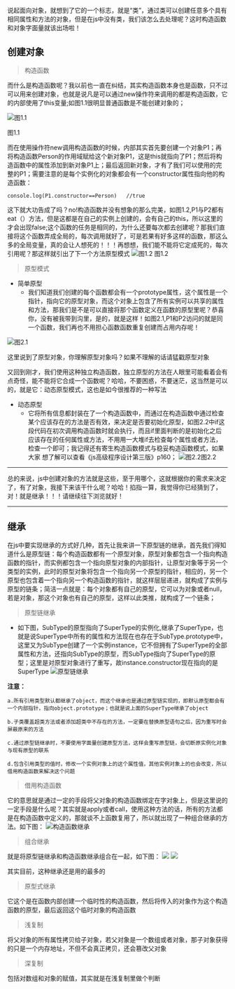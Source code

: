 说起面向对象，就想到了它的一个标志，就是“类”，通过类可以创建任意多个具有相同属性和方法的对象，但是在js中没有类，我们该怎么去处理呢？这时构造函数和对象字面量就该出场啦！
## 创建对象 ##
> 构造函数

而什么是构造函数呢？我以前也一直在纠结，其实​构造函数本身也是函数，只不过可以用来创建对象，也就是说凡是可以通过new操作符来调用的都是构造函数，它的内部使用了this变量;如图1.1很明显普通函数是不能创建对象的；

![图1.1](https://raw.githubusercontent.com/Anjing1993/mypassages/master/images/gouzao1.png)

图1.1

而在使用操作符new调用构造函数的时候，​内部其实首先要创建一个对象P1；再将构造函数Person的作用域赋给这个新对象P1，这是this就指向了P1；然后将构造函数中的属性添加到新对象P1上；最后返回新对象，才有了我们可以使用的完整的P1；需要注意的是每个实例化的对象都会有一个constructor属性指向他的构造函数：
  
    console.log(P1.constructor==Person)   //true  
这下就大功告成了吗？no!构造函数并没有想象的那么完美，如图1.2 ​,P1与P2都有eat（）方法，但是这都是在自己的实例上创建的，会有自己的this，所以这里的才会出现false;这个函数的任务是相同的，为什么还要每次都去创建呢？那我们直接将这个函数弄成全局的，每次调用就好了，可是若果有好多这样的函数，那这么多的全局变量，真的会让人想死的！！！再想想，我们能不能将它定成死的，每次引用呢？那这样就引出了下一个方法原型模式
![图1.2](https://raw.githubusercontent.com/Anjing1993/mypassages/master/images/gouzao2.png)
图1.2
> 原型模式

- 简单原型
  - 我们知道我们创建的每个函数都会有一个prototype属性，这个属性是一个指针，指向它的原型对象，而这个对象上包含了所有实例可以共享的属性和方法，那我们是不是可以直接将那个函数定义在函数的原型里呢？恭喜你，没有被我带到沟里，是的，就是这样！如图2.1,P1和P2访问的就是同一个函数，我们再也不用担心函数函数重复创建而占用内存呢！ 
  
![](https://raw.githubusercontent.com/Anjing1993/mypassages/master/images/yuanxing1.png)图2.1

这里说到了原型对象，你理解原型对象吗？如果不理解的话请猛戳原型对象

又回到刚才，我们使用这种独立构造函数，独立原型的方法在人眼里可能看着会有点奇怪，能不能将它合成一个函数呢？哈哈，不要困惑，不要迷茫，这当然是可以的，就是它：动态原型模式，这也是如今很推荐的一种写法

- 动态原型
  - 它将所有信息都封装在了一个构造函数中，而通过在构造函数中通过检查某个应该存在的方法是否有效，来决定是否要初始化原型，如图2.2中if这段代码在初次调用构造函数时就会执行，而且if里面判断的是初始化之后应该存在的任何属性或方法，不用用一大堆if去检查每个属性或者方法，检查一个即可；我记得还有寄生构造函数模式与稳妥构造函数模式，如果大家 想了解可以查看《js高级程序设计第三版》p160；
  ![图2.2](https://raw.githubusercontent.com/Anjing1993/mypassages/master/images/yuanxing2.png)图2.2


----------
总的来说，js中创建对象的方法就是这些，至于用哪个，这就根据你的需求来决定了，有了对象，我接下来该干什么呢？哈哈！掐指一算，我觉得你已经猜到了，对！就是继承！！！请继续往下浏览就好！

----------
## 继承 ##
在js中要实现继承的方式好几种，首先让我来讲一下原型链的继承，首先我们得知道什么是原型链：每个构造函数都有一个原型对象，原型对象都包含一个指向构造函数的指针，而实例都包含一个指向原型对象的内部指针，让原型对象等于另一个类型的实例，此时的原型对象将包含一个指向另一个原型的指针，相应的，另一个原型也包含着一个指向另一个构造函数的指针，就这样层层递进，就构成了实例与原型的链条；简洁一点就是：每个对象都有自己的原型，它可以为对象或者null，若是对象，那这个对象也有自己的原型，这样以此类推，就构成了一个链条； 

> 原型链继承

  -  如下图，SubType的原型指向了SuperType的实例化,继承了SuperType，也就是说SuperType中所有的属性和方法现在也存在于SubType.prototype中，这里又为SubType创建了一个实例instance，它不但拥有了SuperType的全部属性和方法，还指向SubType的原型，而SubType指向了SuperType的原型；这里是对原型对象进行了重写，故instance.constructor现在指向的是SuperType 
  ![原型链继承](https://raw.githubusercontent.com/Anjing1993/mypassages/master/images/yuanxingjicheng1.png)

**注意：**

    a.​所有引用类型默认都继承了object，而这个继承也是通过原型链实现的，即默认原型都会有一个内部指针，指向object.prototype；也就是说上面的SuperType继承了object

    b.​子类覆盖超类方法或者添加超类中不存在的方法，一定要在替换原型语句之后，因为重写时会屏蔽原来的方法

    c.通过原型链继承时，不要使用字面量创建原型方法，这样会重写原型链，会切断原实例化对象与现有原型的联系

    d.包含引用类型的值时，修改一个实例对象上的这个属性值，其他实例对象上的也会改变，所以借用构造函数来解决这个问题
> 借用构造函数
​

它的意思就是通过一定的手段将父对象的构造函数绑定在字对象上，但是这里说的一定手段是什么呢？其实就是apply或者call，使用这种方法的话，所有的方法都是在构造函数中定义的，那就谈不上函数复用了，所以就出现了一种组合继承的方法。如下图：
![构造函数继承](https://raw.githubusercontent.com/Anjing1993/mypassages/master/images/gouzaojicheng.png)

> 组合继承

就是将原型链继承和构造函数继承组合在一起，如下图：
![](https://raw.githubusercontent.com/Anjing1993/mypassages/master/images/zuhejicheng1.png)
![](https://raw.githubusercontent.com/Anjing1993/mypassages/master/images/zuhejicheng2.png)

其实目前，这种继承还是用的最多的

> 原型式继承

​它这个是在函数内部创建一个临时性的构造函数，然后将传入的对象作为这个构造函数的原型，最后返回这个临时对象的构造函数


> 浅复制
 
将父对象的所有属性拷贝给子对象，若父对象是一个数组或者对象，那子对象获得的只是一个内存地址，不但不会真正拷贝，还会篡改父对象

> 深复制

包括对数组和对象的赋值，其实就是在浅复制里做个判断


  